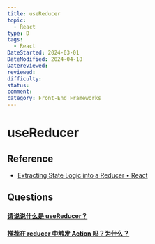 ```yaml
---
title: useReducer
topic:
  - React
type: D
tags:
  - React
DateStarted: 2024-03-01
DateModified: 2024-04-18
Datereviewed: 
reviewed: 
difficulty: 
status: 
comment: 
category: Front-End Frameworks
---
```


# useReducer

## Reference

- [Extracting State Logic into a Reducer • React](https://beta.reactjs.org/learn/extracting-state-logic-into-a-reducer)

## Questions

#### [请说说什么是 useReducer？](https://github.com/haizlin/fe-interview/issues/707)

#### [推荐在 reducer 中触发 Action 吗？为什么？](https://github.com/haizlin/fe-interview/issues/915)





